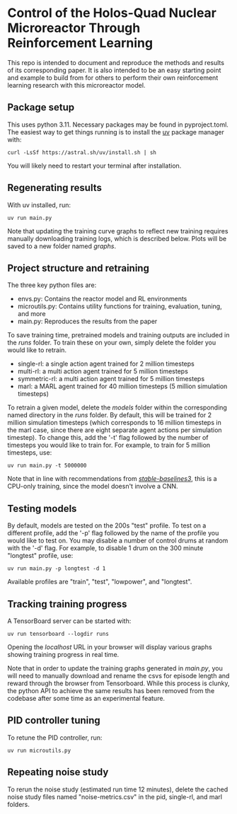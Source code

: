 # Control of the Holos-Quad Nuclear Microreactor Through Reinforcement Learning

This repo is intended to document and reproduce the methods and results of its corresponding paper. It is also intended to be an easy starting point and example to build from for others to perform their own reinforcement learning research with this microreactor model.

## Package setup
This uses python 3.11. Necessary packages may be found in pyproject.toml. The easiest way to get things running is to install the [uv](https://astral.sh/uv/) package manager with:

```curl -LsSf https://astral.sh/uv/install.sh | sh```

You will likely need to restart your terminal after installation.

## Regenerating results
With uv installed, run:

```uv run main.py```

Note that updating the training curve graphs to reflect new training requires manually downloading training logs, which is described below. Plots will be saved to a new folder named *graphs*.

## Project structure and retraining
The three key python files are:
- envs.py: Contains the reactor model and RL environments
- microutils.py: Contains utility functions for training, evaluation, tuning, and more
- main.py: Reproduces the results from the paper

To save training time, pretrained models and training outputs are included in the *runs* folder. To train these on your own, simply delete the folder you would like to retrain.
- single-rl: a single action agent trained for 2 million timesteps
- multi-rl: a multi action agent trained for 5 million timesteps
- symmetric-rl: a multi action agent trained for 5 million timesteps
- marl: a MARL agent trained for 40 million timesteps (5 million simulation timesteps)

To retrain a given model, delete the *models* folder within the corresponding named directory in the *runs* folder. By default, this will be trained for 2 million simulation timesteps (which corresponds to 16 million timesteps in the marl case, since there are eight separate agent actions per simulation timestep). To change this, add the '-t' flag followed by the number of timesteps you would like to train for. For example, to train for 5 million timesteps, use:

```uv run main.py -t 5000000```

Note that in line with recommendations from [*stable-baselines3*](https://stable-baselines3.readthedocs.io/en/master/modules/ppo.html), this is a CPU-only training, since the model doesn't involve a CNN.

## Testing models
By default, models are tested on the 200s "test" profile. To test on a different profile, add the '-p' flag followed by the name of the profile you would like to test on. You may disable a number of control drums at random with the '-d' flag. For example, to disable 1 drum on the 300 minute "longtest" profile, use:

```uv run main.py -p longtest -d 1```

Available profiles are "train", "test", "lowpower", and "longtest".

## Tracking training progress
A TensorBoard server can be started with:

```uv run tensorboard --logdir runs```

Opening the *localhost* URL in your browser will display various graphs showing training progress in real time.

Note that in order to update the training graphs generated in *main.py*, you will need to manually download and rename the csvs for episode length and reward through the browser from Tensorboard.
While this process is clunky, the python API to achieve the same results has been removed from the codebase after some time as an experimental feature.

## PID controller tuning
To retune the PID controller, run:

```uv run microutils.py```

## Repeating noise study
To rerun the noise study (estimated run time 12 minutes), delete the cached noise study files named "noise-metrics.csv" in the pid, single-rl, and marl folders.